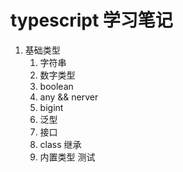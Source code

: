 # typescript 学习笔记

1. 基础类型
   1. 字符串
   2. 数字类型
   3. boolean
   4. any && nerver
   5. bigint
   6. 泛型
   7. 接口
   8. class 继承
   9. 内置类型
测试